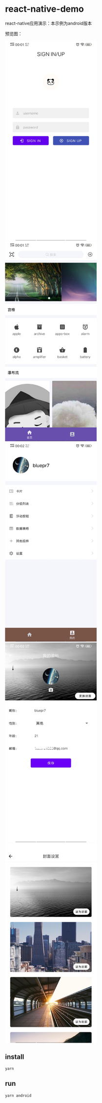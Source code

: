 # react-native-demo

react-native应用演示：本示例为android版本

预览图：

<img src="https://github.com/rayeric/react-native-demo/blob/master/img/1.jpg" alt="1.jpg" width="300"/><img src="https://github.com/rayeric/react-native-demo/blob/master/img/2.jpg" alt="2.jpg" width="300"/><img src="https://github.com/rayeric/react-native-demo/blob/master/img/3.jpg" alt="3.jpg" width="300"/>
<img src="https://github.com/rayeric/react-native-demo/blob/master/img/4.jpg" alt="4.jpg" width="300"/><img src="https://github.com/rayeric/react-native-demo/blob/master/img/5.jpg" alt="5.jpg" width="300"/>

<!--
![image](https://github.com/rayeric/react-native-demo/blob/master/img/1.jpg)
![image](https://github.com/rayeric/react-native-demo/blob/master/img/2.jpg)
![image](https://github.com/rayeric/react-native-demo/blob/master/img/3.jpg)
![image](https://github.com/rayeric/react-native-demo/blob/master/img/4.jpg)
![image](https://github.com/rayeric/react-native-demo/blob/master/img/5.jpg)
-->

## install
```shell script
yarn
```

## run
```shell script
yarn android
```
